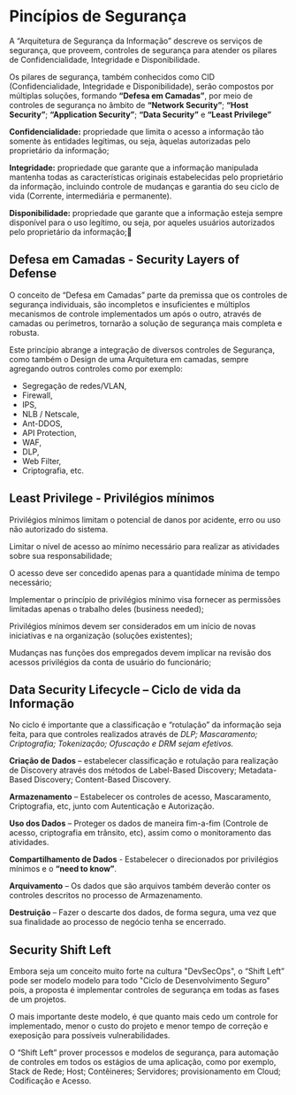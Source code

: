 # Pincípios de Segurança #



A “Arquitetura de Segurança da Informação” descreve os serviços de segurança, que proveem, controles de segurança para atender os pilares de Confidencialidade, Integridade e Disponibilidade.

Os pilares de segurança, também conhecidos como CID (Confidencialidade, Integridade e Disponibilidade), serão compostos por múltiplas soluções, formando **“Defesa em Camadas”**, por meio de controles de segurança no âmbito de **“Network Security”**; **“Host Security”**; **“Application Security”**; **“Data Security”** e **“Least Privilege”** 

**Confidencialidade:** propriedade que limita o acesso a informação tão somente às entidades legítimas, ou seja, àquelas autorizadas pelo proprietário da informação;

**Integridade:** propriedade que garante que a informação manipulada mantenha todas as características originais estabelecidas pelo proprietário da informação, incluindo controle de mudanças e garantia do seu ciclo de vida (Corrente, intermediária e permanente).

**Disponibilidade:** propriedade que garante que a informação esteja sempre disponível para o uso legítimo, ou seja, por aqueles usuários autorizados pelo proprietário da informação;


## Defesa em Camadas - Security Layers of Defense ##


O conceito de “Defesa em Camadas” parte da premissa que os controles de segurança individuais, são incompletos e insuficientes e múltiplos mecanismos de controle implementados um após o outro, através de camadas ou perímetros, tornarão a solução de segurança mais completa e robusta.


Este princípio abrange a integração de diversos controles de Segurança, como também o Design de uma Arquitetura em camadas, sempre agregando outros controles como por exemplo:


* Segregação de redes/VLAN, 
* Firewall, 
* IPS, 
* NLB / Netscale,
* Ant-DDOS,
* API Protection,
* WAF,
* DLP,
* Web Filter,
* Criptografia, etc.



## Least Privilege - Privilégios mínimos ##


Privilégios mínimos limitam o potencial de danos por acidente, erro ou uso não autorizado do sistema.

Limitar o nível de acesso ao mínimo necessário para realizar as atividades sobre sua responsabilidade;

O acesso deve ser concedido apenas para a quantidade mínima de tempo necessário;

Implementar o princípio de privilégios mínimo visa fornecer as permissões limitadas apenas o trabalho deles (business needed);

Privilégios mínimos devem ser considerados em um início de novas iniciativas e na organização (soluções existentes);

Mudanças nas funções dos empregados devem implicar na revisão dos acessos privilégios da conta de usuário do funcionário;



## Data Security Lifecycle – Ciclo de vida da Informação ##


No ciclo é importante que a classificação e “rotulação” da informação seja feita, para que controles realizados através de *DLP; Mascaramento; Criptografia; Tokenização; Ofuscação e DRM sejam efetivos.* 

**Criação de Dados** – estabelecer classificação e rotulação para realização de Discovery através dos métodos de Label-Based Discovery; Metadata-Based Discovery; Content-Based Discovery.

**Armazenamento** – Estabelecer os controles de acesso, Mascaramento, Criptografia, etc, junto com Autenticação e Autorização.

**Uso dos Dados** – Proteger os dados de maneira fim-a-fim (Controle de acesso, criptografia em trânsito, etc), assim como o monitoramento das atividades.

**Compartilhamento de Dados** - Estabelecer o direcionados por privilégios mínimos e o **“need to know”**.

**Arquivamento** – Os dados que são arquivos também deverão conter os controles descritos no processo de Armazenamento.

**Destruição** – Fazer o descarte dos dados, de forma segura, uma vez que sua finalidade ao processo de negócio tenha se encerrado.



## Security Shift Left ##

Embora seja um conceito muito forte na cultura "DevSecOps", o “Shift Left” pode ser modelo modelo para todo "Ciclo de Desenvolvimento Seguro" pois, a proposta é implementar controles de segurança em todas as fases de um projetos.

O mais importante deste modelo, é que quanto mais cedo um controle for implementado, menor o custo do projeto e menor tempo de correção e exeposição para possíveis vulnerabilidades.

O “Shift Left” prover processos e modelos de segurança, para automação de controles em todos os estágios de uma aplicação, como por exemplo, Stack de Rede; Host; Contêineres; Servidores; provisionamento em Cloud; Codificação e Acesso.

